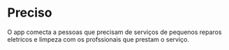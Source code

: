 # Preciso

O app comecta a pessoas que precisam de serviços de pequenos reparos eletricos e limpeza com os profssionais que prestam o serviço.
